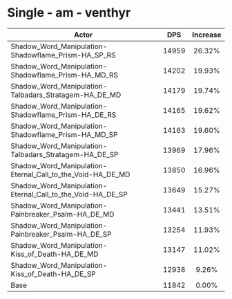 # Single - am - venthyr
| Actor | DPS | Increase |
|---|:---:|:---:|
|Shadow_Word_Manipulation-Shadowflame_Prism-HA_SP_RS|14959|26.32%|
|Shadow_Word_Manipulation-Shadowflame_Prism-HA_MD_RS|14202|19.93%|
|Shadow_Word_Manipulation-Talbadars_Stratagem-HA_DE_MD|14179|19.74%|
|Shadow_Word_Manipulation-Shadowflame_Prism-HA_DE_RS|14165|19.62%|
|Shadow_Word_Manipulation-Shadowflame_Prism-HA_MD_SP|14163|19.60%|
|Shadow_Word_Manipulation-Talbadars_Stratagem-HA_DE_SP|13969|17.96%|
|Shadow_Word_Manipulation-Eternal_Call_to_the_Void-HA_DE_MD|13850|16.96%|
|Shadow_Word_Manipulation-Eternal_Call_to_the_Void-HA_DE_SP|13649|15.27%|
|Shadow_Word_Manipulation-Painbreaker_Psalm-HA_DE_MD|13441|13.51%|
|Shadow_Word_Manipulation-Painbreaker_Psalm-HA_DE_SP|13254|11.93%|
|Shadow_Word_Manipulation-Kiss_of_Death-HA_DE_MD|13147|11.02%|
|Shadow_Word_Manipulation-Kiss_of_Death-HA_DE_SP|12938|9.26%|
|Base|11842|0.00%|
